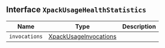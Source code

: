 ## Interface `XpackUsageHealthStatistics`

| Name | Type | Description |
| - | - | - |
| `invocations` | [XpackUsageInvocations](./XpackUsageInvocations.md) | &nbsp; |
